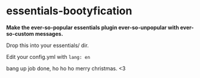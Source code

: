 # essentials-bootyfication

**Make the ever-so-popular essentials plugin ever-so-unpopular with ever-so-custom messages.**

Drop this into your essentials/ dir.

Edit your config.yml with ```lang: en```

bang up job done, ho ho ho merry christmas. <3
